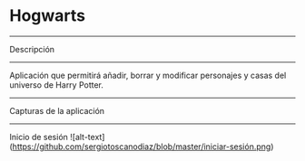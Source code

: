 # Hogwarts
***
Descripción
***
Aplicación que permitirá añadir, borrar y modificar personajes y casas del universo de Harry Potter.
***
Capturas de la aplicación
***
Inicio de sesión
![alt-text] (https://github.com/sergiotoscanodiaz/blob/master/iniciar-sesión.png)
